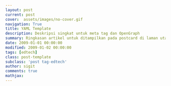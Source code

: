 ```yaml
---
layout: post
current: post
cover:  assets/images/no-cover.gif
navigation: True
title: YAML Template
description: Deskripsi singkat untuk meta tag dan OpenGraph
summary: Ringkasan artikel untuk ditampilkan pada postcard di laman utama, topik, dan artikel terkait.
date: 2009-01-01 00:00:00
modified: 2009-01-02 00:00:00
tags: [edtech]
class: post-template
subclass: 'post tag-edtech'
author: sigit
comments: true
mathjax:
---
```


